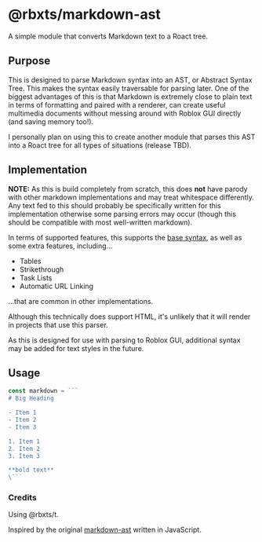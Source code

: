 # @rbxts/markdown-ast

A simple module that converts Markdown text to a Roact tree.

## Purpose

This is designed to parse Markdown syntax into an AST, or Abstract Syntax Tree. This makes the syntax easily traversable for parsing later. One of the biggest advantages of this is that Markdown is extremely close to plain text in terms of formatting and paired with a renderer, can create useful multimedia documents without messing around with Roblox GUI directly (and saving memory too!).

I personally plan on using this to create another module that parses this AST into a Roact tree for all types of situations (release TBD).

## Implementation

**NOTE:** As this is build completely from scratch, this does **not** have parody with other markdown implementations and may treat whitespace differently. Any text fed to this should probably be specifically written for this implementation otherwise some parsing errors may occur (though this should be compatible with most well-written markdown).

In terms of supported features, this supports the [base syntax](https://www.markdownguide.org/basic-syntax/), as well as some extra features, including...

- Tables
- Strikethrough
- Task Lists
- Automatic URL Linking

...that are common in other implementations.

Although this technically does support HTML, it's unlikely that it will render in projects that use this parser.

As this is designed for use with parsing to Roblox GUI, additional syntax may be added for text styles in the future.

## Usage

```typescript
const markdown = ```
# Big Heading

- Item 1
- Item 2
- Item 3

1. Item 1
2. Item 2
3. Item 3

**bold text**
\```
```

### Credits

Using @rbxts/t.

Inspired by the original [markdown-ast](https://github.com/aleclarson/markdown-ast) written in JavaScript.